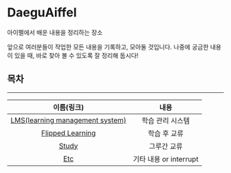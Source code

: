 # DaeguAiffel

아이펠에서 배운 내용을 정리하는 장소

앞으로 여러분들이 작업한 모든 내용을 기록하고, 모아둘 것입니다. 나중에 궁금한 내용이 있을 때, 바로 찾아 볼 수 있도록 잘 정리해 둡시다!

## 목차

***

|이름(링크)|내용|
|:-------:|:--:|
|[LMS(learning management system)](Lms)|학습 관리 시스템|
|[Flipped Learning](FlippedLearning)|학습 후 교류|
|[Study](Study)|그루간 교류|
|[Etc](Etc)|기타 내용 or interrupt|
